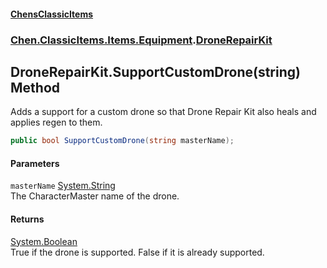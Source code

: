 
#### [ChensClassicItems](./index 'index')

### [Chen.ClassicItems.Items.Equipment](./Chen-ClassicItems-Items-Equipment 'Chen.ClassicItems.Items.Equipment').[DroneRepairKit](./Chen-ClassicItems-Items-Equipment-DroneRepairKit 'Chen.ClassicItems.Items.Equipment.DroneRepairKit')

## DroneRepairKit.SupportCustomDrone(string) Method
Adds a support for a custom drone so that Drone Repair Kit also heals and applies regen to them.  
```csharp
public bool SupportCustomDrone(string masterName);
```

#### Parameters
<a name='Chen-ClassicItems-Items-Equipment-DroneRepairKit-SupportCustomDrone(string)-masterName'></a>
`masterName` [System.String](https://docs.microsoft.com/en-us/dotnet/api/System.String 'System.String')  
The CharacterMaster name of the drone.  
  

#### Returns
[System.Boolean](https://docs.microsoft.com/en-us/dotnet/api/System.Boolean 'System.Boolean')  
True if the drone is supported. False if it is already supported.  
